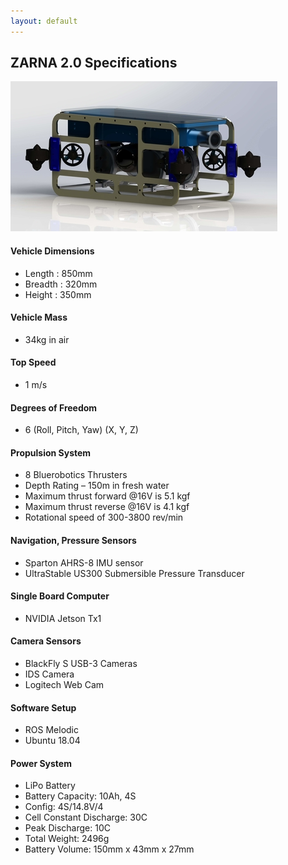 ```yaml
---
layout: default
---
```


## ZARNA 2.0 Specifications

![](assets/img/vehicle/zarna.png)


#### Vehicle Dimensions
- Length : 850mm
- Breadth : 320mm
- Height : 350mm

#### Vehicle Mass
- 34kg in air

#### Top Speed
- 1 m/s

#### Degrees of Freedom
- 6 (Roll, Pitch, Yaw) (X, Y, Z)

#### Propulsion System
- 8 Bluerobotics Thrusters
- Depth Rating – 150m in fresh water
- Maximum thrust forward @16V is 5.1 kgf
- Maximum thrust reverse @16V is 4.1 kgf
- Rotational speed of 300-3800 rev/min

#### Navigation, Pressure Sensors
- Sparton AHRS-8 IMU sensor
- UltraStable US300 Submersible Pressure Transducer

#### Single Board Computer
- NVIDIA Jetson Tx1

#### Camera Sensors
- BlackFly S USB-3 Cameras
- IDS Camera
- Logitech Web Cam

#### Software Setup
- ROS Melodic
- Ubuntu 18.04

#### Power System
- LiPo Battery
- Battery Capacity: 10Ah, 4S
- Config: 4S/14.8V/4
- Cell Constant Discharge: 30C
- Peak Discharge: 10C
- Total Weight: 2496g
- Battery Volume: 150mm x 43mm x 27mm